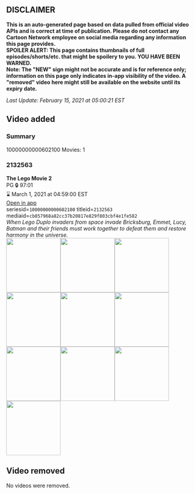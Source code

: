 ## DISCLAIMER
**This is an auto-generated page based on data pulled from official video APIs and is correct at time of publication. Please do not contact any Cartoon Network employee on social media regarding any information this page provides.**  
**SPOILER ALERT: This page contains thumbnails of full episodes/shorts/etc. that might be spoilery to you. YOU HAVE BEEN WARNED.**  
**Note: The "NEW" sign might not be accurate and is for reference only; information on this page only indicates in-app visibility of the video. A "removed" video here might still be available on the website until its expiry date.**  

_Last Update: February 15, 2021 at 05:00:21 EST_
## Video added
### Summary
10000000000602100 Movies: 1  
### 2132563
**The Lego Movie 2**  
PG 🔒 97:01  
⌛ March 1, 2021 at 04:59:00 EST  
[Open in app](https://tinyurl.com/y6loadga)  
seriesid=`10000000000602100` titleid=`2132563` mediaid=`cb857968a82cc37b20817e829f803cbf4e1fe582`  
_When Lego Duplo invaders from space invade Bricksburg, Emmet, Lucy, Batman and their friends must work together to defeat them and restore harmony in the universe._  
<a href="https://s3.amazonaws.com/cartoonorchestrator/2132563_001_1280x720.jpg"><img src="https://s3.amazonaws.com/cartoonorchestrator/2132563_001_640x360.jpg" height="144px" /></a><a href="https://s3.amazonaws.com/cartoonorchestrator/2132563_002_1280x720.jpg"><img src="https://s3.amazonaws.com/cartoonorchestrator/2132563_002_640x360.jpg" height="144px" /></a><a href="https://s3.amazonaws.com/cartoonorchestrator/2132563_003_1280x720.jpg"><img src="https://s3.amazonaws.com/cartoonorchestrator/2132563_003_640x360.jpg" height="144px" /></a><a href="https://s3.amazonaws.com/cartoonorchestrator/2132563_004_1280x720.jpg"><img src="https://s3.amazonaws.com/cartoonorchestrator/2132563_004_640x360.jpg" height="144px" /></a><a href="https://s3.amazonaws.com/cartoonorchestrator/2132563_005_1280x720.jpg"><img src="https://s3.amazonaws.com/cartoonorchestrator/2132563_005_640x360.jpg" height="144px" /></a><a href="https://s3.amazonaws.com/cartoonorchestrator/2132563_006_1280x720.jpg"><img src="https://s3.amazonaws.com/cartoonorchestrator/2132563_006_640x360.jpg" height="144px" /></a><a href="https://s3.amazonaws.com/cartoonorchestrator/2132563_007_1280x720.jpg"><img src="https://s3.amazonaws.com/cartoonorchestrator/2132563_007_640x360.jpg" height="144px" /></a><a href="https://s3.amazonaws.com/cartoonorchestrator/2132563_008_1280x720.jpg"><img src="https://s3.amazonaws.com/cartoonorchestrator/2132563_008_640x360.jpg" height="144px" /></a><a href="https://s3.amazonaws.com/cartoonorchestrator/2132563_009_1280x720.jpg"><img src="https://s3.amazonaws.com/cartoonorchestrator/2132563_009_640x360.jpg" height="144px" /></a><a href="https://s3.amazonaws.com/cartoonorchestrator/2132563_010_1280x720.jpg"><img src="https://s3.amazonaws.com/cartoonorchestrator/2132563_010_640x360.jpg" height="144px" /></a>
## Video removed
No videos were removed.  
